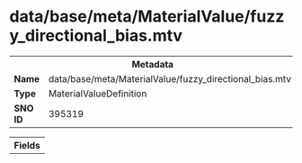 <h1>data/base/meta/MaterialValue/fuzzy_directional_bias.mtv</h1><table><tr><th colspan="100%">Metadata</th></tr><tr><td><b>Name</b></td><td>data/base/meta/MaterialValue/fuzzy_directional_bias.mtv</td></tr><tr><td><b>Type</b></td><td>MaterialValueDefinition</td></tr><tr><td><b>SNO ID</b></td><td>395319</td></tr></table>

<table><tr><th colspan="100%">Fields</th></tr></table>

